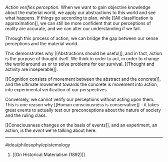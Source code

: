 *Action verifies perception.* When we want to gain objective knowledge about the material world, we apply our abstractions to this world and see what happens. If things go according to plan, while [[All classification is approximation]], we can still be more confident that our perceptions of reality are accurate, and we can alter our understanding if we fail. 

Through this process of action, we can bridge the gap between our sense perceptions and the material world. 

This demonstrates why [[Abstractions should be useful]], and in fact, action is the purpose of thought itself. We think in order to act, in order to change the world around us or to solve problems for our survival. [[Thought and activity are inseperable]]. 

[[Cognition consists of movement between the abstract and the concrete]], and the ultimate movement towards the concrete is movement into action, into experimental verification of our perspectives. 

Conversely, we cannot verify our perceptions without acting upon them. This is one reason why [[Human consciousness is conservative]] - it takes great events to actually test our preconceptions about the nature of society and the ruling class. 

[[Consciousness changes on the basis of events]], and an experiment, an action, is the *event* we're talking about here. 

---
#idea/philosophy/epistemology 

1. [[On Historical Materialism (1892)]]